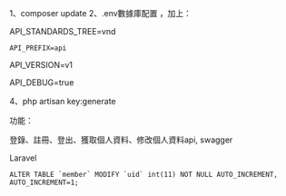 
1、composer update 
2、.env數據庫配置 ，加上：
		
  API_STANDARDS_TREE=vnd

	API_PREFIX=api	

  API_VERSION=v1
		
  API_DEBUG=true

4、php artisan key:generate 

功能：

登錄、註冊、登出、獲取個人資料、修改個人資料api,  swagger












Laravel

```
ALTER TABLE `member` MODIFY `uid` int(11) NOT NULL AUTO_INCREMENT, AUTO_INCREMENT=1;
```
